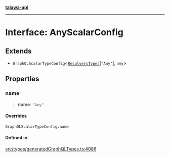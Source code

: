 [**talawa-api**](../../../README.md)

***

# Interface: AnyScalarConfig

## Extends

- `GraphQLScalarTypeConfig`\<[`ResolversTypes`](../type-aliases/ResolversTypes.md)\[`"Any"`\], `any`\>

## Properties

### name

> **name**: `"Any"`

#### Overrides

`GraphQLScalarTypeConfig.name`

#### Defined in

[src/types/generatedGraphQLTypes.ts:4086](https://github.com/Suyash878/talawa-api/blob/f376d03c37e9acd046e7cc983947432c95f74442/src/types/generatedGraphQLTypes.ts#L4086)
